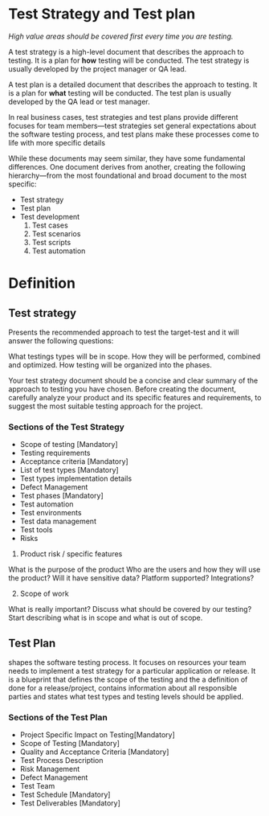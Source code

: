 # Test Strategy and Test plan
*High value areas should be covered first every time you are testing.*


A test strategy is a high-level document that describes the approach to testing. It is a plan for **how** testing will be conducted. The test strategy is usually developed by the project manager or QA lead.

A test plan is a detailed document that describes the approach to testing. It is a plan for **what** testing will be conducted. The test plan is usually developed by the QA lead or test manager.

In real business cases, test strategies and test plans provide different focuses for team members—test strategies set general expectations about the software testing process, and test plans make these processes come to life with more specific details

While these documents may seem similar, they have some fundamental differences. One document derives from another, creating the following hierarchy—from the most foundational and broad document to the most specific:

* Test strategy
* Test plan
* Test development
    1. Test cases
    2. Test scenarios
    3. Test scripts
    4. Test automation

# Definition

## Test strategy
Presents the recommended approach to test the target-test and it will answer the following questions:

What testings types will be in scope.
How they will be performed, combined and optimized.
How testing will be organized into the phases.

Your test strategy document should be a concise and clear summary of the approach to testing you have chosen. Before creating the document, carefully analyze your product and its specific features and requirements, to suggest the most suitable testing approach for the project.
### Sections of the Test Strategy

* Scope of testing [Mandatory]
* Testing requirements
* Acceptance criteria [Mandatory]
* List of test types [Mandatory]
* Test types implementation details
* Defect Management
* Test phases [Mandatory]
* Test automation
* Test environments
* Test data management
* Test tools
* Risks

1. Product risk / specific features

What is the purpose of the product
Who are the users and how they will use the product?
Will it have sensitive data?
Platform supported?
Integrations?

2. Scope of work

What is really important?
Discuss what should be covered by our testing?
Start describing what is in scope and what is out of scope.


## Test Plan
shapes the software testing process. It focuses on resources your team needs to implement a test strategy for a particular application or release. It is a blueprint that defines the scope of the testing and the a definition of done for a release/project, contains information about all responsible parties and states what test types and testing levels should be applied.
### Sections of the Test Plan

* Project Specific Impact on Testing[Mandatory]
* Scope of Testing [Mandatory]
* Quality and Acceptance Criteria [Mandatory]
* Test Process Description
* Risk Management
* Defect Management
* Test Team
* Test Schedule [Mandatory]
* Test Deliverables [Mandatory]